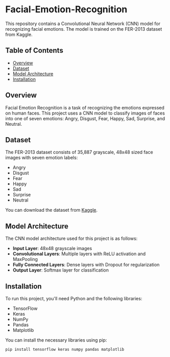 # Facial-Emotion-Recognition

This repository contains a Convolutional Neural Network (CNN) model for recognizing facial emotions. The model is trained on the FER-2013 dataset from Kaggle.

## Table of Contents

- [Overview](#overview)
- [Dataset](#dataset)
- [Model Architecture](#model-architecture)
- [Installation](#installation)

## Overview

Facial Emotion Recognition is a task of recognizing the emotions expressed on human faces. This project uses a CNN model to classify images of faces into one of seven emotions: Angry, Disgust, Fear, Happy, Sad, Surprise, and Neutral.

## Dataset

The FER-2013 dataset consists of 35,887 grayscale, 48x48 sized face images with seven emotion labels: 
- Angry
- Disgust
- Fear
- Happy
- Sad
- Surprise
- Neutral

You can download the dataset from [Kaggle](https://www.kaggle.com/c/challenges-in-representation-learning-facial-expression-recognition-challenge/data).

## Model Architecture

The CNN model architecture used for this project is as follows:
- **Input Layer**: 48x48 grayscale images
- **Convolutional Layers**: Multiple layers with ReLU activation and MaxPooling
- **Fully Connected Layers**: Dense layers with Dropout for regularization
- **Output Layer**: Softmax layer for classification

## Installation

To run this project, you'll need Python and the following libraries:
- TensorFlow
- Keras
- NumPy
- Pandas
- Matplotlib

You can install the necessary libraries using pip:

```sh
pip install tensorflow keras numpy pandas matplotlib
